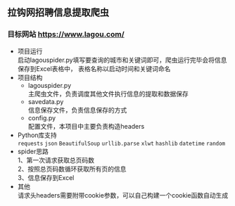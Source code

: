 ## 拉钩网招聘信息提取爬虫</br>
### 目标网站 https://www.lagou.com/
- 项目运行
</br>启动lagouspider.py填写要查询的城市和关键词即可，爬虫运行完毕会将信息保存到Excel表格中，
表格名称以启动时间和关键词命名
- 项目结构
    - lagouspider.py
    </br>主爬虫文件，负责调度其他文件执行信息的提取和数据保存
    - savedata.py
    </br>信息保存文件，负责信息保存的方式
    - config.py
    </br>配置文件，本项目中主要负责构造headers
- Python库支持
<br>`requests` 
`json`
`BeautifulSoup`
`urllib.parse`
`xlwt`
`hashlib`
`datetime`
`random`
- spider思路
</br>1、第一次请求获取总页码数
</br>2、按照总页码数循环获取所有页的信息
</br>3、信息保存到Excel
- 其他
</br>请求头headers需要附带cookie参数，可以自己构建一个cookie函数自动生成

